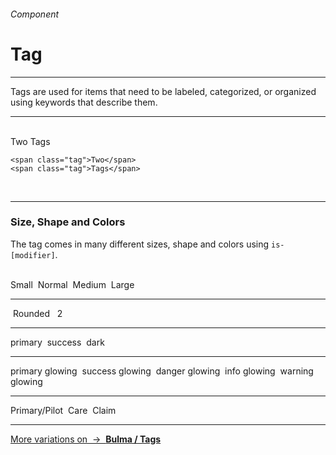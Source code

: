 <h6 class="is-uppercase has-text-grey has-text-weight-medium">Component</h6><h1 class="title is-family-secondary">Tag</h1>
<hr class="is-visible is-size-3">
<p class="subtitle is-4 is-family-secondary">
    <span class="has-text-weight-semibold">Tags</span> are used for items that need to be labeled, categorized, or organized using keywords that describe them.
</p>
<hr class="is-visible is-size-3"><br>

<div class="box is-bordered is-medium">
    <span class="tag">Two</span>
    <span class="tag">Tags</span>
</div>

    <span class="tag">Two</span>
    <span class="tag">Tags</span>
<br>


<hr class="is-visible is-size-1">

<h3 class="title"><strong>Size, Shape and Colors</strong></h3>

The tag comes in many different sizes, shape and colors using `is-[modifier]`.

<br>

<div class="box is-bordered is-large">
    <span class="tag is-small">Small</span>&nbsp;
    <span class="tag">Normal</span>&nbsp;
    <span class="tag is-medium">Medium</span>&nbsp;
    <span class="tag is-large">Large</span>
    <hr class="is-smaller">
    <span class="tag is-rounded">&nbsp;Rounded&nbsp;</span>&nbsp;
    <span class="tag is-rounded is-danger has-text-weight-semibold">2</span>
    <hr class="is-smaller">
    <span class="tag is-primary">primary</span>&nbsp;
    <span class="tag is-success">success</span>&nbsp;
    <span class="tag is-dark">dark</span>
    <hr>
    <span class="tag is-primary is-glowing">primary glowing</span>&nbsp;
    <span class="tag is-success is-glowing">success glowing</span>&nbsp;
    <span class="tag is-danger is-glowing">danger glowing</span>&nbsp;
    <span class="tag is-info is-glowing">info glowing</span>&nbsp;
    <span class="tag is-warning is-glowing">warning glowing</span>&nbsp;
    <hr>
    <span class="tag is-small is-primary is-glowing">Primary/Pilot</span>&nbsp;
    <span class="tag is-small is-care">Care</span>&nbsp;
    <span class="tag is-small is-claim">Claim</span>
</div>

<hr>

<a href="http://bulma.io/documentation/elements/tag/" target="blank" class="box is-well has-text-grey">
    More variations on &nbsp;→&nbsp; <strong class="has-text-primary">Bulma / Tags</strong></a>
</a>
